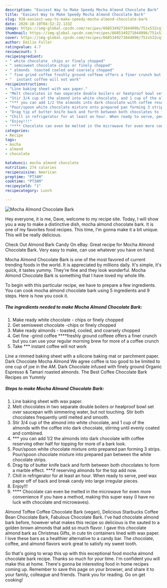 ```yaml
---
description: "Easiest Way to Make Speedy Mocha Almond Chocolate Bark"
title: "Easiest Way to Make Speedy Mocha Almond Chocolate Bark"
slug: 928-easiest-way-to-make-speedy-mocha-almond-chocolate-bark
date: 2020-10-10T04:52:22.133Z
image: https://img-global.cpcdn.com/recipes/6685349271044096/751x532cq70/mocha-almond-chocolate-bark-recipe-main-photo.jpg
thumbnail: https://img-global.cpcdn.com/recipes/6685349271044096/751x532cq70/mocha-almond-chocolate-bark-recipe-main-photo.jpg
cover: https://img-global.cpcdn.com/recipes/6685349271044096/751x532cq70/mocha-almond-chocolate-bark-recipe-main-photo.jpg
author: Emilie Fuller
ratingvalue: 4.7
reviewcount: 3
recipeingredient:
- " white chocolate  chips or finely chopped"
- " semisweet chocolate chips or finely chopped"
- " almonds  toasted cooled and coarsely chopped"
- " fine grind coffee freshly ground coffeee offers a finer crunch but you can use your regular morning brew for more of a coffee crunch"
- "  instant coffee will not work"
recipeinstructions:
- "Line baking sheet with wax paper."
- "Melt chocolates in two separate double boilers or heatproof bowl set over saucepan with simmering water, but not touching. Stir both chocolates frequently until melted and smooth."
- "Stir 3/4 cup of the almond into white chocolate, and 1 cup of the almonds with the coffee into dark chocolate, stirring until evenly coated and combined."
- "*** you can add 1/2 the almonds into dark chocolate with coffee reserving other half for topping for more of a  bark look."
- "Pour/spoon white chocolate mixture onto prepared pan forming 3 strips. Pour/spoon chocolate mixture into prepared pan between the white chocolate strips."
- "Drag tip of butter knife back and forth between both chocolates to form a marble effect. ***if reserving almonds for the top add now."
- "Chill in refrigerator for at least an hour. When ready to serve, peel wax paper off of back and break candy into large irregular pieces."
- "Enjoy!!!"
- "**** Chocolate can even be melted in the microwave for even more convenience if you have a method, making this super easy (I have no luck with chocolate and microwaves)."
categories:
- Recipe
tags:
- mocha
- almond
- chocolate

katakunci: mocha almond chocolate 
nutrition: 274 calories
recipecuisine: American
preptime: "PT34M"
cooktime: "PT36M"
recipeyield: "1"
recipecategory: Lunch

---
```



![Mocha Almond Chocolate Bark](https://img-global.cpcdn.com/recipes/6685349271044096/751x532cq70/mocha-almond-chocolate-bark-recipe-main-photo.jpg)

Hey everyone, it is me, Dave, welcome to my recipe site. Today, I will show you a way to make a distinctive dish, mocha almond chocolate bark. It is one of my favorites food recipes. This time, I'm gonna make it a bit unique. This will be really delicious.

Check Out Almond Bark Candy On eBay. Great recipe for Mocha Almond Chocolate Bark. Very easy to make, can use whatever you have on hand.

Mocha Almond Chocolate Bark is one of the most favored of current trending foods in the world. It is appreciated by millions daily. It's simple, it's quick, it tastes yummy. They're fine and they look wonderful. Mocha Almond Chocolate Bark is something that I have loved my whole life.


To begin with this particular recipe, we have to prepare a few ingredients. You can cook mocha almond chocolate bark using 5 ingredients and 9 steps. Here is how you cook it.

<!--inarticleads1-->

##### The ingredients needed to make Mocha Almond Chocolate Bark:

1. Make ready  white chocolate - chips or finely chopped
1. Get  semisweet chocolate -chips or finely chopped
1. Make ready  almonds - toasted, cooled, and coarsely chopped
1. Get  fine -grind coffee ****freshly ground coffeee offers a finer crunch but you can use your regular morning brew for more of a coffee crunch
1. Take  *** instant coffee will not work


Line a rimmed baking sheet with a silicone baking mat or parchment paper. Dark Chocolate Mocha Almond We agree coffee is too good to be limited to one cup of joe in the AM. Dark Chocolate infused with finely ground Organic Espresso &amp; Tamari roasted almonds. The Best Coffee Chocolate Bark Recipes on Yummly 

<!--inarticleads2-->

##### Steps to make Mocha Almond Chocolate Bark:

1. Line baking sheet with wax paper.
1. Melt chocolates in two separate double boilers or heatproof bowl set over saucepan with simmering water, but not touching. Stir both chocolates frequently until melted and smooth.
1. Stir 3/4 cup of the almond into white chocolate, and 1 cup of the almonds with the coffee into dark chocolate, stirring until evenly coated and combined.
1. *** you can add 1/2 the almonds into dark chocolate with coffee reserving other half for topping for more of a  bark look.
1. Pour/spoon white chocolate mixture onto prepared pan forming 3 strips. Pour/spoon chocolate mixture into prepared pan between the white chocolate strips.
1. Drag tip of butter knife back and forth between both chocolates to form a marble effect. ***if reserving almonds for the top add now.
1. Chill in refrigerator for at least an hour. When ready to serve, peel wax paper off of back and break candy into large irregular pieces.
1. Enjoy!!!
1. **** Chocolate can even be melted in the microwave for even more convenience if you have a method, making this super easy (I have no luck with chocolate and microwaves).


Almond Toffee Coffee Chocolate Bark (vegan), Delicious Starbucks Coffee Bean Chocolate Bark, Fabulous Chocolate Bark. I&#39;ve had chocolate almond bark before, however what makes this recipe so delicious is the sauted to a golden brown almonds that add so much flavor. I gave this chocolate almond bark as Christmas Gifts, in cute tin containers lined with wax paper. I love these bars as a healthier alternative to a candy bar. The chocolate, coffee, and almond flavors work great to satisfy my sweet tooth. 

So that's going to wrap this up with this exceptional food mocha almond chocolate bark recipe. Thanks so much for your time. I'm confident you will make this at home. There's gonna be interesting food in home recipes coming up. Remember to save this page on your browser, and share it to your family, colleague and friends. Thank you for reading. Go on get cooking!
